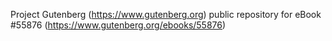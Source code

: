 Project Gutenberg (https://www.gutenberg.org) public repository for
eBook #55876 (https://www.gutenberg.org/ebooks/55876)
